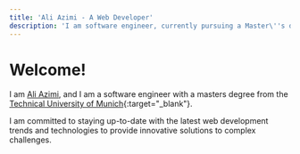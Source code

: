 ```yaml
---
title: 'Ali Azimi - A Web Developer'
description: 'I am software engineer, currently pursuing a Master\''s degree in Management and Technology at the Technical University of Munich.'
---
```



# Welcome!
I am [Ali Azimi](https://github.com/ali4zimi), and I am a software engineer with a masters degree from the [Technical University of Munich](https://tum.de){:target="_blank"}. 

I am committed to staying up-to-date with the latest web development trends and technologies to provide innovative solutions to complex challenges.
